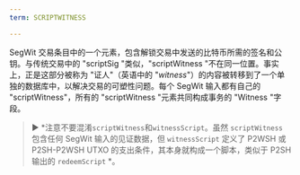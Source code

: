 ```yaml
---
term: SCRIPTWITNESS

---
```

SegWit 交易条目中的一个元素，包含解锁交易中发送的比特币所需的签名和公钥。与传统交易中的 "scriptSig "类似，"scriptWitness "不在同一位置。事实上，正是这部分被称为 "证人"（英语中的 "*witness*"）的内容被转移到了一个单独的数据库中，以解决交易的可塑性问题。每个 SegWit 输入都有自己的 "scriptWitness"，所有的 "scriptWitness "元素共同构成事务的 "Witness "字段。

> ► *注意不要混淆`scriptWitness`和`witnessScript`。虽然 `scriptWitness` 包含任何 SegWit 输入的见证数据，但 `witnessScript` 定义了 P2WSH 或 P2SH-P2WSH UTXO 的支出条件，其本身就构成一个脚本，类似于 P2SH 输出的 `redeemScript` *。